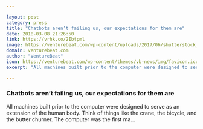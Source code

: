 ```yaml
---

layout: post
category: press
title: "Chatbots aren’t failing us, our expectations for them are"
date: 2018-03-08 21:26:50
link: https://vrhk.co/2Ibtpml
image: https://venturebeat.com/wp-content/uploads/2017/06/shutterstock_313885619.jpg?fit=1000%2C627&strip=all
domain: venturebeat.com
author: "VentureBeat"
icon: https://venturebeat.com/wp-content/themes/vb-news/img/favicon.ico
excerpt: "All machines built prior to the computer were designed to serve as an extension of the human body. Think of things like the crane, the bicycle, and the butter churner. The computer was the first ma…"

---
```


### Chatbots aren’t failing us, our expectations for them are

All machines built prior to the computer were designed to serve as an extension of the human body. Think of things like the crane, the bicycle, and the butter churner. The computer was the first ma…